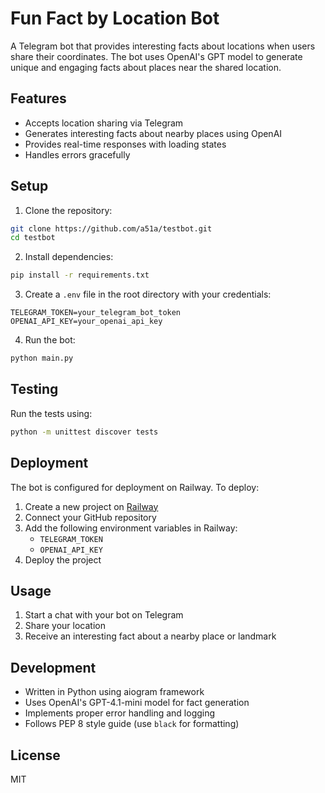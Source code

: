 # Fun Fact by Location Bot

A Telegram bot that provides interesting facts about locations when users share their coordinates. The bot uses OpenAI's GPT model to generate unique and engaging facts about places near the shared location.

## Features

- Accepts location sharing via Telegram
- Generates interesting facts about nearby places using OpenAI
- Provides real-time responses with loading states
- Handles errors gracefully

## Setup

1. Clone the repository:
```bash
git clone https://github.com/a51a/testbot.git
cd testbot
```

2. Install dependencies:
```bash
pip install -r requirements.txt
```

3. Create a `.env` file in the root directory with your credentials:
```env
TELEGRAM_TOKEN=your_telegram_bot_token
OPENAI_API_KEY=your_openai_api_key
```

4. Run the bot:
```bash
python main.py
```

## Testing

Run the tests using:
```bash
python -m unittest discover tests
```

## Deployment

The bot is configured for deployment on Railway. To deploy:

1. Create a new project on [Railway](https://railway.app/)
2. Connect your GitHub repository
3. Add the following environment variables in Railway:
   - `TELEGRAM_TOKEN`
   - `OPENAI_API_KEY`
4. Deploy the project

## Usage

1. Start a chat with your bot on Telegram
2. Share your location
3. Receive an interesting fact about a nearby place or landmark

## Development

- Written in Python using aiogram framework
- Uses OpenAI's GPT-4.1-mini model for fact generation
- Implements proper error handling and logging
- Follows PEP 8 style guide (use `black` for formatting)

## License

MIT 